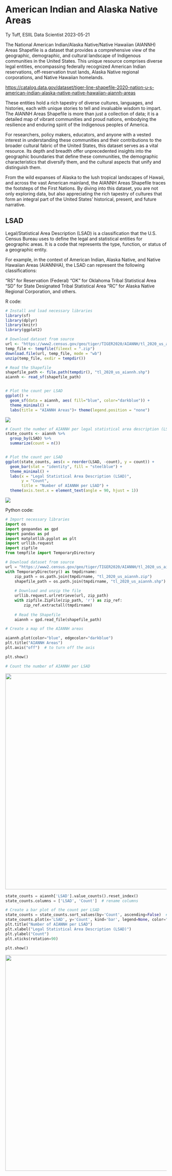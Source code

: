 American Indian and Alaska Native Areas
================
Ty Tuff, ESIIL Data Scientist
2023-05-21

The National American Indian/Alaska Native/Native Hawaiian (AIANNH)
Areas Shapefile is a dataset that provides a comprehensive view of the
geographic, demographic, and cultural landscape of Indigenous
communities in the United States. This unique resource comprises diverse
legal entities, encompassing federally recognized American Indian
reservations, off-reservation trust lands, Alaska Native regional
corporations, and Native Hawaiian homelands.

<https://catalog.data.gov/dataset/tiger-line-shapefile-2020-nation-u-s-american-indian-alaska-native-native-hawaiian-aiannh-areas>

These entities hold a rich tapestry of diverse cultures, languages, and
histories, each with unique stories to tell and invaluable wisdom to
impart. The AIANNH Areas Shapefile is more than just a collection of
data; it is a detailed map of vibrant communities and proud nations,
embodying the resilience and enduring spirit of the Indigenous peoples
of America.

For researchers, policy makers, educators, and anyone with a vested
interest in understanding these communities and their contributions to
the broader cultural fabric of the United States, this dataset serves as
a vital resource. Its depth and breadth offer unprecedented insights
into the geographic boundaries that define these communities, the
demographic characteristics that diversify them, and the cultural
aspects that unify and distinguish them.

From the wild expanses of Alaska to the lush tropical landscapes of
Hawaii, and across the vast American mainland, the AIANNH Areas
Shapefile traces the footsteps of the First Nations. By diving into this
dataset, you are not only exploring data, but also appreciating the rich
tapestry of cultures that form an integral part of the United States’
historical, present, and future narrative.

## LSAD

Legal/Statistical Area Description (LSAD) is a classification that the
U.S. Census Bureau uses to define the legal and statistical entities for
geographic areas. It is a code that represents the type, function, or
status of a geographic entity.

For example, in the context of American Indian, Alaska Native, and
Native Hawaiian Areas (AIANNHA), the LSAD can represent the following
classifications:

“RS” for Reservation (Federal) “OK” for Oklahoma Tribal Statistical Area
“SD” for State Designated Tribal Statistical Area “RC” for Alaska Native
Regional Corporation, and others.

R code:

``` r
# Install and load necessary libraries
library(sf)
library(dplyr)
library(knitr)
library(ggplot2)

# Download dataset from source
url <- "https://www2.census.gov/geo/tiger/TIGER2020/AIANNH/tl_2020_us_aiannh.zip"
temp_file <- tempfile(fileext = ".zip")
download.file(url, temp_file, mode = "wb")
unzip(temp_file, exdir = tempdir())

# Read the Shapefile
shapefile_path <- file.path(tempdir(), "tl_2020_us_aiannh.shp")
aiannh <- read_sf(shapefile_path)


# Plot the count per LSAD
ggplot() +
  geom_sf(data = aiannh, aes( fill="blue", color="darkblue")) +
  theme_minimal() +
  labs(title = "AIANNH Areas")+ theme(legend.position = "none")
```

![](AIANNH_files/figure-gfm/unnamed-chunk-1-1.png)

``` r
# Count the number of AIANNH per legal statistical area description (LSAD)
state_counts <- aiannh %>%
  group_by(LSAD) %>%
  summarize(count = n()) 


# Plot the count per LSAD
ggplot(state_counts, aes(x = reorder(LSAD, -count), y = count)) +
  geom_bar(stat = "identity", fill = "steelblue") +
  theme_minimal() +
  labs(x = "Legal Statistical Area Description (LSAD)", 
       y = "Count", 
       title = "Number of AIANNH per LSAD") +
  theme(axis.text.x = element_text(angle = 90, hjust = 1))
```

![](AIANNH_files/figure-gfm/unnamed-chunk-1-2.png)

Python code:

``` python
# Import necessary libraries
import os
import geopandas as gpd
import pandas as pd
import matplotlib.pyplot as plt
import urllib.request
import zipfile
from tempfile import TemporaryDirectory

# Download dataset from source
url = "https://www2.census.gov/geo/tiger/TIGER2020/AIANNH/tl_2020_us_aiannh.zip"
with TemporaryDirectory() as tmpdirname:
    zip_path = os.path.join(tmpdirname, "tl_2020_us_aiannh.zip")
    shapefile_path = os.path.join(tmpdirname, "tl_2020_us_aiannh.shp")
    
    # Download and unzip the file
    urllib.request.urlretrieve(url, zip_path)
    with zipfile.ZipFile(zip_path, 'r') as zip_ref:
        zip_ref.extractall(tmpdirname)
    
    # Read the Shapefile
    aiannh = gpd.read_file(shapefile_path)

# Create a map of the AIANNH areas
```

``` python
aiannh.plot(color="blue", edgecolor="darkblue")
plt.title("AIANNH Areas")
plt.axis("off")  # to turn off the axis
```

``` python
plt.show()

# Count the number of AIANNH per LSAD
```

<img src="AIANNH_files/figure-gfm/unnamed-chunk-2-1.png" width="672" />

``` python
state_counts = aiannh['LSAD'].value_counts().reset_index()
state_counts.columns = ['LSAD', 'Count']  # rename columns

# Create a bar plot of the count per LSAD
state_counts = state_counts.sort_values(by='Count', ascending=False)  # sort by Count
state_counts.plot(x='LSAD', y='Count', kind='bar', legend=None, color="steelblue")
plt.title("Number of AIANNH per LSAD")
plt.xlabel("Legal Statistical Area Description (LSAD)")
plt.ylabel("Count")
plt.xticks(rotation=90)
```

``` python
plt.show()
```

<img src="AIANNH_files/figure-gfm/unnamed-chunk-2-2.png" width="672" />
